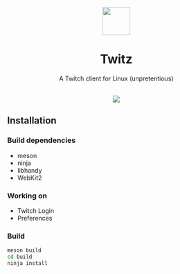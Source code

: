 <div align="center">
  <img src="https://raw.githubusercontent.com/mirkobrombin/Twitz/master/data/pm.mirko.Twitz.svg" width="64">
  <h1 align="center">Twitz</h1>
  <p align="center">A Twitch client for Linux (unpretentious)</p>
</div>

<br />

<div align="center">
    <img  src="https://raw.githubusercontent.com/mirkobrombin/Twitz/main/data/screenshot.png">
</div>

## Installation

### Build dependencies
- meson
- ninja
- libhandy
- WebKit2

### Working on
- Twitch Login
- Preferences

### Build
```bash
meson build
cd build
ninja install
```
